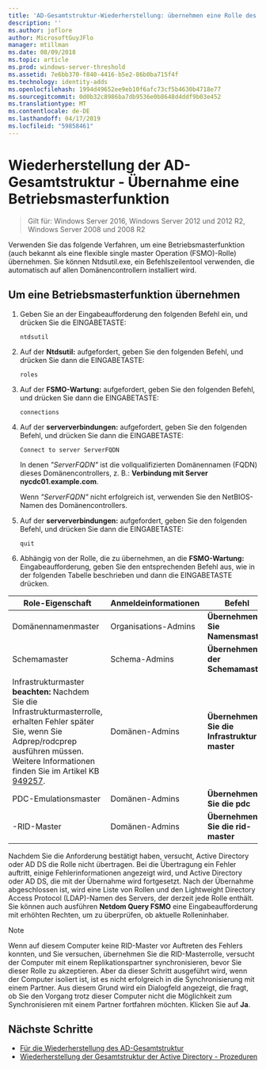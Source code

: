 ```yaml
---
title: 'AD-Gesamtstruktur-Wiederherstellung: übernehmen eine Rolle des Betriebsschemamasters'
description: ''
ms.author: joflore
author: MicrosoftGuyJFlo
manager: mtillman
ms.date: 08/09/2018
ms.topic: article
ms.prod: windows-server-threshold
ms.assetid: 7e6bb370-f840-4416-b5e2-86b0ba715f4f
ms.technology: identity-adds
ms.openlocfilehash: 1994d49652ee9eb10f6afc73cf5b4630b4718e77
ms.sourcegitcommit: 0d0b32c8986ba7db9536e0b8648d4ddf9b03e452
ms.translationtype: MT
ms.contentlocale: de-DE
ms.lasthandoff: 04/17/2019
ms.locfileid: "59858461"
---
```

# <a name="ad-forest-recovery---seizing-an-operations-master-role"></a>Wiederherstellung der AD-Gesamtstruktur - Übernahme eine Betriebsmasterfunktion  

>Gilt für: Windows Server 2016, Windows Server 2012 und 2012 R2, Windows Server 2008 und 2008 R2

Verwenden Sie das folgende Verfahren, um eine Betriebsmasterfunktion (auch bekannt als eine flexible single master Operation (FSMO)-Rolle) übernehmen. Sie können Ntdsutil.exe, ein Befehlszeilentool verwenden, die automatisch auf allen Domänencontrollern installiert wird.  
  
## <a name="to-seize-an-operations-master-role"></a>Um eine Betriebsmasterfunktion übernehmen  
  
1. Geben Sie an der Eingabeaufforderung den folgenden Befehl ein, und drücken Sie die EINGABETASTE:  

   ```  
   ntdsutil  
   ```  

2. Auf der **Ntdsutil:** aufgefordert, geben Sie den folgenden Befehl, und drücken Sie dann die EINGABETASTE:  

   ```  
   roles  
   ```  

3. Auf der **FSMO-Wartung:** aufgefordert, geben Sie den folgenden Befehl, und drücken Sie dann die EINGABETASTE:  

   ```  
   connections  
   ```  

4. Auf der **serververbindungen:** aufgefordert, geben Sie den folgenden Befehl, und drücken Sie dann die EINGABETASTE:  

   ```  
   Connect to server ServerFQDN  
   ```  

   In denen *"ServerFQDN"* ist die vollqualifizierten Domänennamen (FQDN) dieses Domänencontrollers, z. B.: **Verbindung mit Server nycdc01.example.com**.  

   Wenn *"ServerFQDN"* nicht erfolgreich ist, verwenden Sie den NetBIOS-Namen des Domänencontrollers.  

5. Auf der **serververbindungen:** aufgefordert, geben Sie den folgenden Befehl, und drücken Sie dann die EINGABETASTE:  

   ```  
   quit  
   ```  

6. Abhängig von der Rolle, die zu übernehmen, an die **FSMO-Wartung:** Eingabeaufforderung, geben Sie den entsprechenden Befehl aus, wie in der folgenden Tabelle beschrieben und dann die EINGABETASTE drücken.  
  
|Role-Eigenschaft|Anmeldeinformationen|Befehl|  
|----------|-----------------|-------------|  
|Domänennamenmaster|Organisations-Admins|**Übernehmen Sie Namensmaster**|  
|Schemamaster|Schema-Admins|**Übernehmen der Schemamaster**|  
|Infrastrukturmaster **beachten:**  Nachdem Sie die Infrastrukturmasterrolle, erhalten Fehler später Sie, wenn Sie Adprep/rodcprep ausführen müssen. Weitere Informationen finden Sie im Artikel KB [949257](https://support.microsoft.com/kb/949257).|Domänen-Admins|**Übernehmen Sie die Infrastruktur-master**|  
|PDC-Emulationsmaster|Domänen-Admins|**Übernehmen Sie die pdc**|  
|-RID-Master|Domänen-Admins|**Übernehmen Sie die rid-master**|  

Nachdem Sie die Anforderung bestätigt haben, versucht, Active Directory oder AD DS die Rolle nicht übertragen. Bei die Übertragung ein Fehler auftritt, einige Fehlerinformationen angezeigt wird, und Active Directory oder AD DS, die mit der Übernahme wird fortgesetzt. Nach der Übernahme abgeschlossen ist, wird eine Liste von Rollen und den Lightweight Directory Access Protocol (LDAP)-Namen des Servers, der derzeit jede Rolle enthält. Sie können auch ausführen **Netdom Query FSMO** eine Eingabeaufforderung mit erhöhten Rechten, um zu überprüfen, ob aktuelle Rolleninhaber.  
  
> [!NOTE]
> Wenn auf diesem Computer keine RID-Master vor Auftreten des Fehlers konnten, und Sie versuchen, übernehmen Sie die RID-Masterrolle, versucht der Computer mit einem Replikationspartner synchronisieren, bevor Sie dieser Rolle zu akzeptieren. Aber da dieser Schritt ausgeführt wird, wenn der Computer isoliert ist, ist es nicht erfolgreich in die Synchronisierung mit einem Partner. Aus diesem Grund wird ein Dialogfeld angezeigt, die fragt, ob Sie den Vorgang trotz dieser Computer nicht die Möglichkeit zum Synchronisieren mit einem Partner fortfahren möchten. Klicken Sie auf **Ja**.  
  
## <a name="next-steps"></a>Nächste Schritte

- [Für die Wiederherstellung des AD-Gesamtstruktur](AD-Forest-Recovery-Guide.md)
- [Wiederherstellung der Gesamtstruktur der Active Directory - Prozeduren](AD-Forest-Recovery-Procedures.md)
